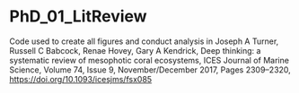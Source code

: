 # PhD_01_LitReview

Code used to create all figures and conduct analysis in Joseph A Turner, Russell C Babcock, Renae Hovey, Gary A Kendrick, Deep thinking: a systematic review of mesophotic coral ecosystems, ICES Journal of Marine Science, Volume 74, Issue 9, November/December 2017, Pages 2309–2320, https://doi.org/10.1093/icesjms/fsx085
